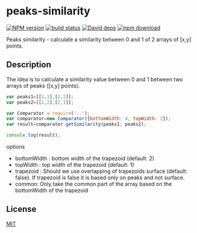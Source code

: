 # peaks-similarity

  [![NPM version][npm-image]][npm-url]
  [![build status][travis-image]][travis-url]
  [![David deps][david-image]][david-url]
  [![npm download][download-image]][download-url]

Peaks similarity - calculate a similarity between 0 and 1  of 2 arrays of [x,y] points.

## Description

The idea is to calculate a similarity value between 0 and 1 between two arrays of peaks ([x,y] points).

```javascript
var peaks1=[[1,1],[2,2]];
var peaks2=[[1,2],[2,1]];

var Comparator = require('..');
var comparator=new Comparator({bottomWidth: 4, topWidth: 2});
var result=comparator.getSimilarity(peaks1, peaks2);

console.log(result);
```

options
 * bottomWidth : bottom width of the trapezoid (default: 2)
 * topWidth : top width of the trapezoid (default: 1)
 * trapezoid : Should we use overlapping of trapezoids surface (default: false). If trapezoid is false it is based only on peaks and not surface.
 * common: Only take the common part of the array based on the bottomWidth of the trapezoid

## License

  [MIT](./LICENSE)

[npm-image]: https://img.shields.io/npm/v/peaks-similarity.svg?style=flat-square
[npm-url]: https://www.npmjs.com/package/peaks-similarity
[travis-image]: https://img.shields.io/travis/cheminfo-js/peaks-similarity/master.svg?style=flat-square
[travis-url]: https://travis-ci.org/cheminfo-js/peaks-similarity
[david-image]: https://img.shields.io/david/cheminfo-js/peaks-similarity.svg?style=flat-square
[david-url]: https://david-dm.org/cheminfo-js/peaks-similarity
[download-image]: https://img.shields.io/npm/dm/peaks-similarity.svg?style=flat-square
[download-url]: https://www.npmjs.com/package/peaks-similarity
